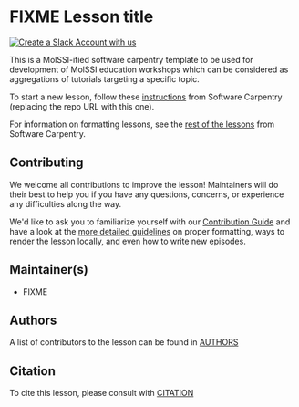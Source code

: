 # FIXME Lesson title

[![Create a Slack Account with us](https://img.shields.io/badge/Create_Slack_Account-The_Carpentries-071159.svg)](https://swc-slack-invite.herokuapp.com/)

This is a MolSSI-ified software carpentry template to be used for development of MolSSI education workshops which can be
considered as aggregations of tutorials targeting a specific topic.

To start a new lesson, follow these [instructions] from Software Carpentry (replacing the repo URL with this one).

For information on formatting lessons, see the [rest of the lessons] from Software Carpentry. 

## Contributing

We welcome all contributions to improve the lesson! Maintainers will do their best to help you if you have any
questions, concerns, or experience any difficulties along the way.

We'd like to ask you to familiarize yourself with our [Contribution Guide](CONTRIBUTING.md) and have a look at
the [more detailed guidelines][lesson-example] on proper formatting, ways to render the lesson locally, and even
how to write new episodes.

## Maintainer(s)

* FIXME

## Authors

A list of contributors to the lesson can be found in [AUTHORS](AUTHORS)

## Citation

To cite this lesson, please consult with [CITATION](CITATION)

[lesson-example]: https://carpentries.github.io/lesson-example
[instructions]: https://carpentries.github.io/lesson-example/setup.html
[rest of the lessons]: https://carpentries.github.io/lesson-example/index.html

